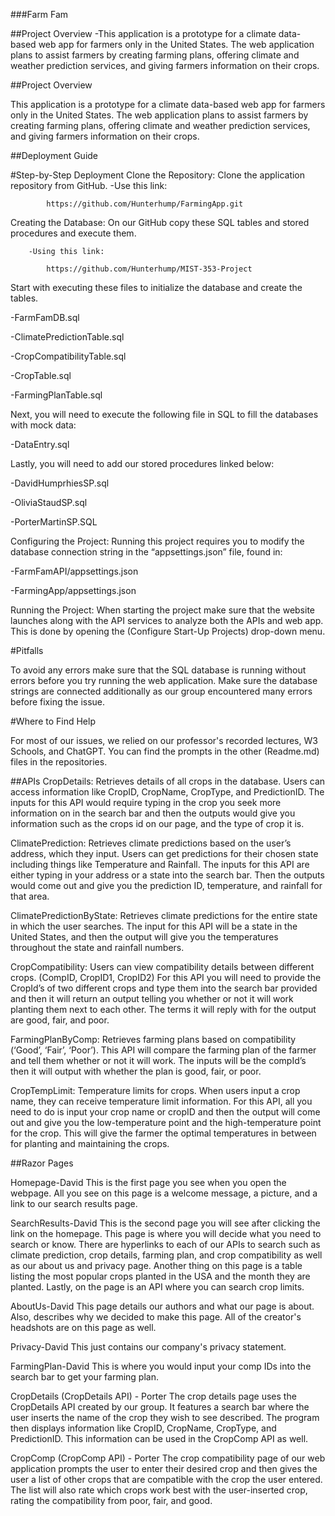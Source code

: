 ###Farm Fam

##Project Overview
-This application is a prototype for a climate data-based web app for farmers only in the United States. The web application plans to assist farmers by creating farming plans, offering climate and weather prediction services, and giving farmers information on their crops. 

##Project Overview

This application is a prototype for a climate data-based web app for farmers only in the United States. The web application plans to assist farmers by creating farming plans, offering climate and weather prediction services, and giving farmers information on their crops. 

##Deployment Guide

#Step-by-Step Deployment
Clone the Repository: Clone the application repository from GitHub.
	-Use this link:
 
			https://github.com/Hunterhump/FarmingApp.git

Creating the Database: On our GitHub copy these SQL tables and stored procedures and execute them.

		-Using this link:
  
			https://github.com/Hunterhump/MIST-353-Project
   
Start with executing these files to initialize the database and create the tables.

  -FarmFamDB.sql
  
  -ClimatePredictionTable.sql
  
  -CropCompatibilityTable.sql
  
  -CropTable.sql
  
  -FarmingPlanTable.sql
  
Next, you will need to execute the following file in SQL to fill the databases with mock data:

  -DataEntry.sql
  
Lastly, you will need to add our stored procedures linked below:

  -DavidHumprhiesSP.sql
  
  -OliviaStaudSP.sql
  
  -PorterMartinSP.SQL
  
Configuring the Project: Running this project requires you to modify the database connection string in the “appsettings.json” file, found in:

  -FarmFamAPI/appsettings.json 
  
  -FarmingApp/appsettings.json
  
Running the Project: When starting the project make sure that the website launches along with the API services to analyze both the APIs and web app. This is done by opening the (Configure Start-Up Projects) drop-down menu. 

#Pitfalls

To avoid any errors make sure that the SQL database is running without errors before you try running the web application.
Make sure the database strings are connected additionally as our group encountered many errors before fixing the issue.

#Where to Find Help

For most of our issues, we relied on our professor's recorded lectures, W3 Schools, and ChatGPT.
You can find the prompts in the other (Readme.md) files in the repositories.

##APIs
CropDetails: Retrieves details of all crops in the database. Users can access information like CropID, CropName, CropType, and PredictionID. The inputs for this API would require typing in the crop you seek more information on in the search bar and then the outputs would give you information such as the crops id on our page, and the type of crop it is.

ClimatePrediction: Retrieves climate predictions based on the user’s address, which they input. Users can get predictions for their chosen state including things like Temperature and Rainfall.  The inputs for this API are either typing in your address or a state into the search bar.  Then the outputs would come out and give you the prediction ID, temperature, and rainfall for that area. 

ClimatePredictionByState: Retrieves climate predictions for the entire state in which the user searches.  The input for this API will be a state in the United States, and then the output will give you the temperatures throughout the state and rainfall numbers.  

CropCompatibility: Users can view compatibility details between different crops. (CompID, CropID1, CropID2)  For this API you will need to provide the CropId’s of two different crops and type them into the search bar provided and then it will return an output telling you whether or not it will work planting them next to each other.  The terms it will reply with for the output are good, fair, and poor. 

FarmingPlanByComp: Retrieves farming plans based on compatibility (‘Good’, ‘Fair’, ‘Poor’).  This API will compare the farming plan of the farmer and tell them whether or not it will work. The inputs will be the compId’s then it will output with whether the plan is good, fair, or poor.

CropTempLimit: Temperature limits for crops. When users input a crop name, they can receive temperature limit information.  For this API, all you need to do is input your crop name or cropID and then the output will come out and give you the low-temperature point and the high-temperature point for the crop.  This will give the farmer the optimal temperatures in between for planting and maintaining the crops. 

##Razor Pages 

Homepage-David
This is the first page you see when you open the webpage.  All you see on this page is a welcome message, a picture, and a link to our search results page. 

SearchResults-David 
This is the second page you will see after clicking the link on the homepage.  This page is where you will decide what you need to search or know.  There are hyperlinks to each of our APIs to search such as climate prediction, crop details, farming plan, and crop compatibility as well as our about us and privacy page.  Another thing on this page is a table listing the most popular crops planted in the USA and the month they are planted.  Lastly, on the page is an API where you can search crop limits.

AboutUs-David
This page details our authors and what our page is about.  Also, describes why we decided to make this page.  All of the creator's headshots are on this page as well. 

Privacy-David
This just contains our company's privacy statement.

FarmingPlan-David
This is where you would input your comp IDs into the search bar to get your farming plan.

CropDetails (CropDetails API) - Porter
The crop details page uses the CropDetails API created by our group. It features a search bar where the user inserts the name of the crop they wish to see described. The program then displays information like CropID, CropName, CropType, and PredictionID. This information can be used in the CropComp API as well.

CropComp (CropComp API) - Porter 
The crop compatibility page of our web application prompts the user to enter their desired crop and then gives the user a list of other crops that are compatible with the crop the user entered. The list will also rate which crops work best with the user-inserted crop, rating the compatibility from poor, fair, and good.





